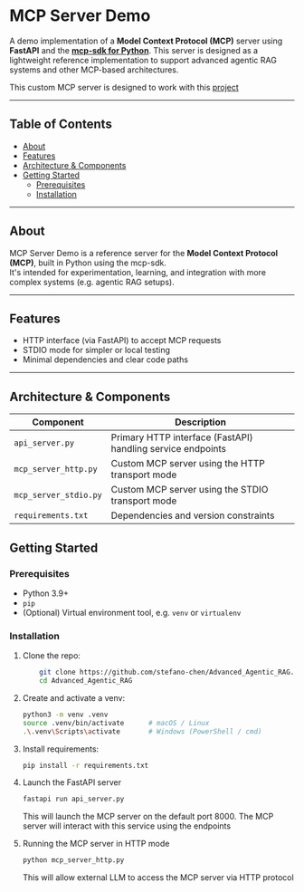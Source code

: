# MCP Server Demo

A demo implementation of a **Model Context Protocol (MCP)** server using **FastAPI** and the **[mcp-sdk for Python](https://modelcontextprotocol.io/docs/getting-started/intro)**. This server is designed as a lightweight reference implementation to support advanced agentic RAG systems and other MCP-based architectures.

This custom MCP server is designed to work with this [project](https://github.com/stefano-chen/Advanced_Agentic_RAG_custom_MCP)

---

## Table of Contents

- [About](#about)  
- [Features](#features)  
- [Architecture & Components](#architecture--components)  
- [Getting Started](#getting-started)  
  - [Prerequisites](#prerequisites)  
  - [Installation](#installation)   

---

## About

MCP Server Demo is a reference server for the **Model Context Protocol (MCP)**, built in Python using the mcp-sdk.\
It's intended for experimentation, learning, and integration with more complex systems (e.g. agentic RAG setups).

---

## Features

- HTTP interface (via FastAPI) to accept MCP requests  
- STDIO mode for simpler or local testing  
- Minimal dependencies and clear code paths  

---

## Architecture & Components

| Component | Description |
|---|---|
| `api_server.py` | Primary HTTP interface (FastAPI) handling service endpoints |
| `mcp_server_http.py` | Custom MCP server using the HTTP transport mode |
| `mcp_server_stdio.py` | Custom MCP server using the STDIO transport mode |
| `requirements.txt` | Dependencies and version constraints |


## Getting Started

### Prerequisites

- Python 3.9+  
- `pip`  
- (Optional) Virtual environment tool, e.g. `venv` or `virtualenv`

### Installation
1. Clone the repo:
    ```bash
        git clone https://github.com/stefano-chen/Advanced_Agentic_RAG.git
        cd Advanced_Agentic_RAG
    ```
2. Create and activate a venv:
    ```bash
    python3 -m venv .venv
    source .venv/bin/activate      # macOS / Linux
    .\.venv\Scripts\activate       # Windows (PowerShell / cmd)
    ```
3. Install requirements:
    ```bash
    pip install -r requirements.txt
    ```
4. Launch the FastAPI server
    ```bash
    fastapi run api_server.py
    ```
    This will launch the MCP server on the default port 8000. The MCP server will interact with this service using the endpoints

5. Running the MCP server in HTTP mode
    ```bash
    python mcp_server_http.py
    ```
    This will allow external LLM to access the MCP server via HTTP protocol